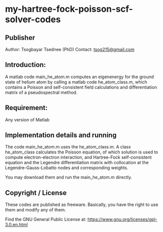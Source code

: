 # my-hartree-fock-poisson-scf-solver-codes
## Publisher
Author: Tsogbayar Tsednee (PhD)
Contact: tsog215@gmail.com

## Introduction: 

A matlab code main_he_atom.m computes an eigenenergy for the ground state of helium atom by calling a matlab code he_atom_class.m, which contains a Poisson and self-consistent field calculations and differentiation matrix of a pseudospectral method.  


## Requirement: 
Any version of Matlab 

## Implementation details and running

The code main_he_atom.m uses the he_atom_class.m. A class he_atom_class calculates the Poisson equation, of which solution is used to compute electron-electron interaction, and Hartree-Fock self-consistent equation and the Legendre 
differentiation matrix with collocation at the Legendre-Gauss-Lobatto nodes and corresponding weights.    

You may download them and run the main_he_atom.m directly. 

## Copyright / License 

These codes are published as freeware. Basically, you have the right to use them and modify any of them. 

Find the GNU General Public License at:
https://www.gnu.org/licenses/gpl-3.0.en.html
